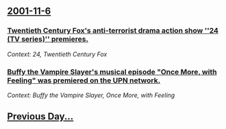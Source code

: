 ## [2001-11-6](/news/2001/11/6/index.md)

### [ Twentieth Century Fox's anti-terrorist drama action show ''24 (TV series)'' premieres.](/news/2001/11/6/twentieth-century-fox-s-anti-terrorist-drama-action-show-24-tv-series-premieres.md)
_Context: 24, Twentieth Century Fox_

### [ Buffy the Vampire Slayer's musical episode "Once More, with Feeling" was premiered on the UPN network.](/news/2001/11/6/buffy-the-vampire-slayer-s-musical-episode-once-more-with-feeling-was-premiered-on-the-upn-network.md)
_Context: Buffy the Vampire Slayer, Once More, with Feeling_

## [Previous Day...](/news/2001/11/5/index.md)


